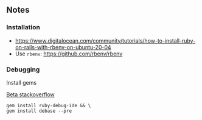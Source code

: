 ## Notes
### Installation
- https://www.digitalocean.com/community/tutorials/how-to-install-ruby-on-rails-with-rbenv-on-ubuntu-20-04
- Use `rbenv`: https://github.com/rbenv/rbenv

### Debugging
Install gems

[Beta stackoverflow](https://stackoverflow.com/questions/66428128/unable-to-install-debase-gem)

```
gem install ruby-debug-ide && \
gem install debase --pre
```
